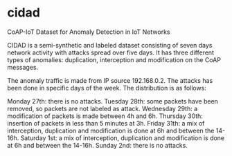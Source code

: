 # cidad
CoAP-IoT Dataset for Anomaly Detection in IoT Networks

CIDAD is a semi-synthetic and labeled dataset consisting of seven days network activity with attacks spread over five days. It has three different types of anomalies: duplication, interception and modification on the CoAP messages.

The anomaly traffic is made from IP source 192.168.0.2. The attacks has been done in specific days of the week. The distribution is as follows:

Monday 27th: there is no attacks.
Tuesday 28th: some packets have been removed, so packets are not labeled as attack.
Wednesday 29th: a modification of packets is made between 4h and 6h.
Thursday 30th: insertion of packets in less than 5 minutes at 3h.
Friday 31th: a mix of interception, duplication and modification is done at 6h and between the 14-16h.
Saturday 1st: a mix of interception, duplication and modification is done at 6h and between the 14-16h.
Sunday 2nd: there is no attacks.
